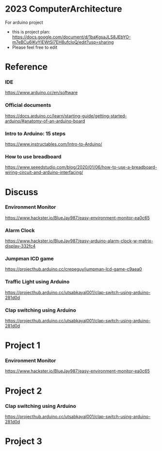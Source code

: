 # 2023 ComputerArchitecture
For arduino project


- this is project plan: https://docs.google.com/document/d/1baKgsaJLS8JEbYO-m7eBCu6lKvYIEWtSl7EH8ufcIoQ/edit?usp=sharing
- Please feel free to edit

# Reference
### IDE
https://www.arduino.cc/en/software

### Official documents
https://docs.arduino.cc/learn/starting-guide/getting-started-arduino/#anatomy-of-an-arduino-board

### Intro to Arduino: 15 steps
https://www.instructables.com/Intro-to-Arduino/

### How to use breadboard
https://www.seeedstudio.com/blog/2020/01/06/how-to-use-a-breadboard-wiring-circuit-and-arduino-interfacing/

# Discuss
### Environment Monitor
https://www.hackster.io/BlueJay987/easy-environment-monitor-ea0c65

### Alarm Clock
https://www.hackster.io/BlueJay987/easy-arduino-alarm-clock-w-matrix-display-332fc4

### Jumpman ICD game
https://projecthub.arduino.cc/crepeguy/jumpman-lcd-game-c9aea0

### Traffic Light using Arduino
https://projecthub.arduino.cc/utsabkayal001/clap-switch-using-arduino-281d0d

### Clap switching using Arduino
https://projecthub.arduino.cc/utsabkayal001/clap-switch-using-arduino-281d0d

# Project 1
### Environment Monitor
https://www.hackster.io/BlueJay987/easy-environment-monitor-ea0c65

# Project 2
### Clap switching using Arduino
https://projecthub.arduino.cc/utsabkayal001/clap-switch-using-arduino-281d0d

# Project 3
